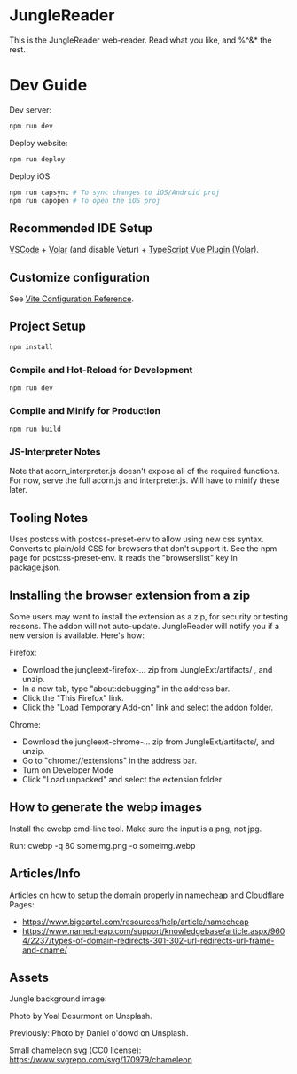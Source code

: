 # JungleReader

This is the JungleReader web-reader. Read what you like, and %^&* the rest.

# Dev Guide

Dev server:
```sh
npm run dev
```

Deploy website:
```sh
npm run deploy
```

Deploy iOS:
```sh
npm run capsync # To sync changes to iOS/Android proj
npm run capopen # To open the iOS proj
```

## Recommended IDE Setup

[VSCode](https://code.visualstudio.com/) + [Volar](https://marketplace.visualstudio.com/items?itemName=Vue.volar) (and disable Vetur) + [TypeScript Vue Plugin (Volar)](https://marketplace.visualstudio.com/items?itemName=Vue.vscode-typescript-vue-plugin).

## Customize configuration

See [Vite Configuration Reference](https://vitejs.dev/config/).

## Project Setup

```sh
npm install
```

### Compile and Hot-Reload for Development

```sh
npm run dev
```

### Compile and Minify for Production

```sh
npm run build
```

### JS-Interpreter Notes

Note that acorn_interpreter.js doesn't expose all of the required functions. For now, serve the full acorn.js and interpreter.js. Will have to minify these later.

## Tooling Notes

Uses postcss with postcss-preset-env to allow using new css syntax. Converts to plain/old CSS for browsers that don't support it. See the npm page for postcss-preset-env. It reads the "browserslist" key in package.json.

## Installing the browser extension from a zip

Some users may want to install the extension as a zip, for security or testing reasons. The addon will not auto-update. JungleReader will notify you if a new version is available.
Here's how:

Firefox:
- Download the jungleext-firefox-... zip from JungleExt/artifacts/ , and unzip.
- In a new tab, type "about:debugging" in the address bar.
- Click the "This Firefox" link.
- Click the "Load Temporary Add-on" link and select the addon folder.

Chrome:
- Download the jungleext-chrome-... zip from JungleExt/artifacts/, and unzip.
- Go to "chrome://extensions" in the address bar.
- Turn on Developer Mode
- Click "Load unpacked" and select the extension folder

## How to generate the webp images

Install the cwebp cmd-line tool. Make sure the input is a png, not jpg.

Run: cwebp -q 80 someimg.png -o someimg.webp

## Articles/Info

Articles on how to setup the domain properly in namecheap and Cloudflare Pages:
- https://www.bigcartel.com/resources/help/article/namecheap
- https://www.namecheap.com/support/knowledgebase/article.aspx/9604/2237/types-of-domain-redirects-301-302-url-redirects-url-frame-and-cname/

## Assets

Jungle background image:

Photo by Yoal Desurmont on Unsplash.

Previously:
Photo by Daniel o'dowd on Unsplash.

Small chameleon svg (CC0 license):
https://www.svgrepo.com/svg/170979/chameleon
